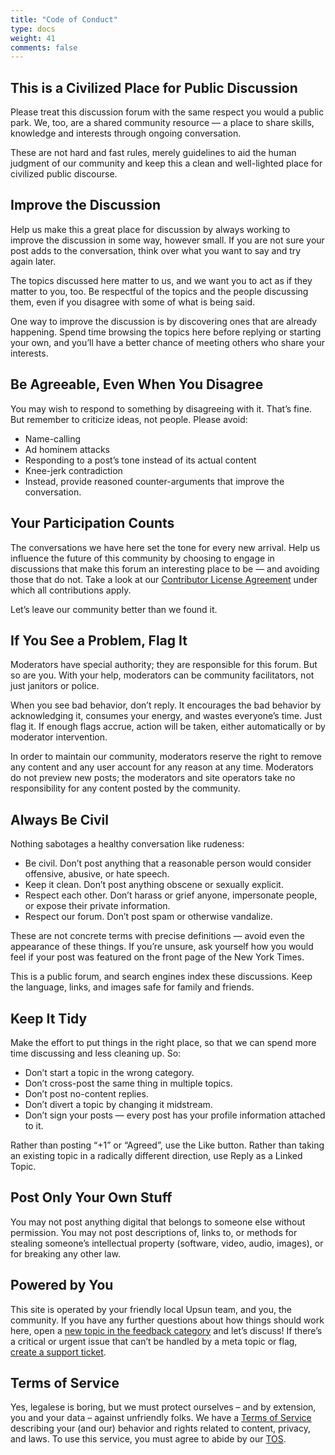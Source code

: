 ```yaml
---
title: "Code of Conduct"
type: docs
weight: 41
comments: false
---
```


## This is a Civilized Place for Public Discussion

Please treat this discussion forum with the same respect you would a public park.
We, too, are a shared community resource — a place to share skills, knowledge and interests through ongoing conversation.

These are not hard and fast rules, merely guidelines to aid the human judgment of our community and keep this a clean
and well-lighted place for civilized public discourse.

## Improve the Discussion

Help us make this a great place for discussion by always working to improve the discussion in some way, however small.
If you are not sure your post adds to the conversation, think over what you want to say and try again later.

The topics discussed here matter to us, and we want you to act as if they matter to you, too.
Be respectful of the topics and the people discussing them, even if you disagree with some of what is being said.

One way to improve the discussion is by discovering ones that are already happening.
Spend time browsing the topics here before replying or starting your own, and you’ll have a better chance of
meeting others who share your interests.

## Be Agreeable, Even When You Disagree

You may wish to respond to something by disagreeing with it.
That’s fine.
But remember to criticize ideas, not people.
Please avoid:

* Name-calling
* Ad hominem attacks
* Responding to a post’s tone instead of its actual content
* Knee-jerk contradiction
* Instead, provide reasoned counter-arguments that improve the conversation.

## Your Participation Counts

The conversations we have here set the tone for every new arrival.
Help us influence the future of this community by
choosing to engage in discussions that make this forum an interesting place to be — and avoiding those that do not.
Take a look at our [Contributor License Agreement](/community/about/cla) under which all contributions apply.

Let’s leave our community better than we found it.

## If You See a Problem, Flag It

Moderators have special authority; they are responsible for this forum.
But so are you.
With your help, moderators can be community facilitators, not just janitors or police.

When you see bad behavior, don’t reply.
It encourages the bad behavior by acknowledging it, consumes your energy, and
wastes everyone’s time. Just flag it. If enough flags accrue, action will be taken, either automatically or by moderator
intervention.

In order to maintain our community, moderators reserve the right to remove any content and any user account for any
reason at any time.
Moderators do not preview new posts; the moderators and site operators take no responsibility for
any content posted by the community.

## Always Be Civil

Nothing sabotages a healthy conversation like rudeness:

* Be civil. Don’t post anything that a reasonable person would consider offensive, abusive, or hate speech.
* Keep it clean. Don’t post anything obscene or sexually explicit.
* Respect each other. Don’t harass or grief anyone, impersonate people, or expose their private information.
* Respect our forum. Don’t post spam or otherwise vandalize.

These are not concrete terms with precise definitions — avoid even the appearance of these things. If you’re unsure, ask
yourself how you would feel if your post was featured on the front page of the New York Times.

This is a public forum, and search engines index these discussions.
Keep the language, links, and images safe for family and friends.

## Keep It Tidy

Make the effort to put things in the right place, so that we can spend more time discussing and less cleaning up. So:

* Don’t start a topic in the wrong category.
* Don’t cross-post the same thing in multiple topics.
* Don’t post no-content replies.
* Don’t divert a topic by changing it midstream.
* Don’t sign your posts — every post has your profile information attached to it.

Rather than posting “+1” or “Agreed”, use the Like button. Rather than taking an existing topic in a radically different
direction, use Reply as a Linked Topic.

## Post Only Your Own Stuff

You may not post anything digital that belongs to someone else without permission.
You may not post descriptions of, links to, or methods for stealing someone’s intellectual property (software, video, audio, images), or for breaking any
other law.

## Powered by You

This site is operated by your friendly local Upsun team, and you, the community.
If you have any further questions about how things should work here, open a
[new topic in the feedback category](https://support.platform.sh/hc/en-us/community/posts/new?community_post[topic_id]=200112823)
and let’s discuss! If there’s a critical or urgent issue that can’t be handled by a meta topic or flag,
[create a support ticket](https://docs.upsun.com/learn/overview/get-support.html).

## Terms of Service

Yes, legalese is boring, but we must protect ourselves – and by extension, you and your data – against unfriendly folks.
We have a [Terms of Service](https://platform.sh/tos/) describing your (and our) behavior and rights related to content,
privacy, and laws.
To use this service, you must agree to abide by our [TOS](https://platform.sh/tos/).


